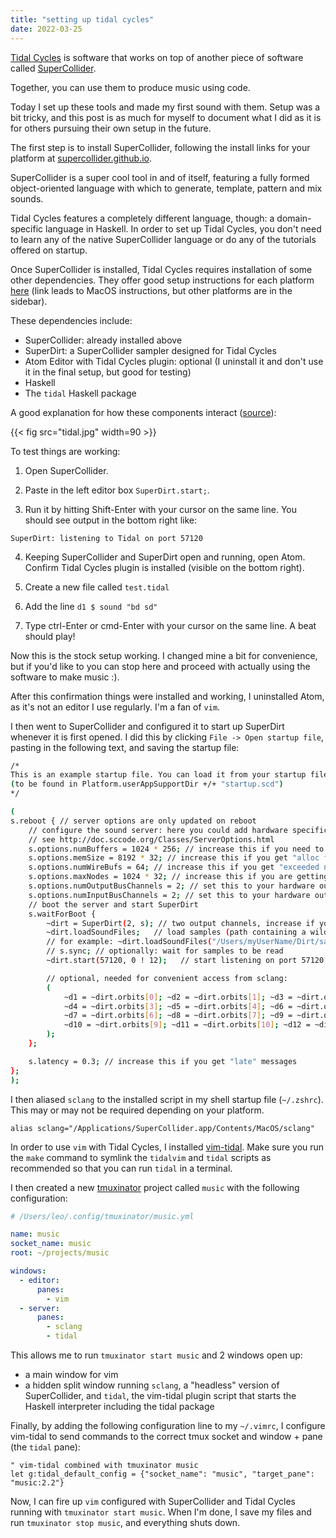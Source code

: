 ```yaml
---
title: "setting up tidal cycles"
date: 2022-03-25
---
```


[Tidal Cycles](https://tidalcycles.org/) is software that works on top of another piece of software called
[SuperCollider](https://supercollider.github.io/).

Together, you can use them to produce music using code.

Today I set up these tools and made my first sound with them. Setup was a bit tricky, and this post is as much for
myself to document what I did as it is for others pursuing their own setup in the future.

The first step is to install SuperCollider, following the install links for your platform
at [supercollider.github.io](https://supercollider.github.io/).

SuperCollider is a super cool tool in and of itself, featuring a fully formed object-oriented language with which to
generate, template, pattern and mix sounds.

Tidal Cycles features a completely different language, though: a domain-specific language in Haskell. In order to set up
Tidal Cycles, you don't need to learn any of the native SuperCollider language or do any of the tutorials offered on
startup.

Once SuperCollider is installed, Tidal Cycles requires installation of some other dependencies. They offer good setup
instructions for each platform [here](https://tidalcycles.org/docs/getting-started/macos_install)
(link leads to MacOS instructions, but other platforms are in the sidebar).

These dependencies include:

- SuperCollider: already installed above
- SuperDirt: a SuperCollider sampler designed for Tidal Cycles
- Atom Editor with Tidal Cycles plugin: optional (I uninstall it and don't use it in the final setup, but good for
  testing)
- Haskell
- The ``tidal`` Haskell package

A good explanation for how these components
interact ([source](https://tidalcycles.org/docs/getting-started/tidal_start)):

{{< fig src="tidal.jpg" width=90 >}}

To test things are working:

1. Open SuperCollider.

2. Paste in the left editor box `SuperDirt.start;`.

3. Run it by hitting Shift-Enter with your cursor on the same line. You should see output in the bottom right like:

```shell {linenos=false}
SuperDirt: listening to Tidal on port 57120
```

4. Keeping SuperCollider and SuperDirt open and running, open Atom. Confirm Tidal Cycles plugin is installed (visible on
   the bottom right).

5. Create a new file called `test.tidal`

6. Add the line `d1 $ sound "bd sd"`

7. Type ctrl-Enter or cmd-Enter with your cursor on the same line. A beat should play!

Now this is the stock setup working. I changed mine a bit for convenience, but if you'd like to you can stop here
and proceed with actually using the software to make music :).

After this confirmation things were installed and working, I uninstalled Atom, as it's not an editor I use regularly.
I'm a fan of `vim`.

I then went to SuperCollider and configured it to start up SuperDirt whenever it is first opened. I did this by clicking
`File -> Open startup file`, pasting in the following text, and saving the startup file:

```sh
/*
This is an example startup file. You can load it from your startup file
(to be found in Platform.userAppSupportDir +/+ "startup.scd")
*/

(
s.reboot { // server options are only updated on reboot
    // configure the sound server: here you could add hardware specific options
    // see http://doc.sccode.org/Classes/ServerOptions.html
    s.options.numBuffers = 1024 * 256; // increase this if you need to load more samples
    s.options.memSize = 8192 * 32; // increase this if you get "alloc failed" messages
    s.options.numWireBufs = 64; // increase this if you get "exceeded number of interconnect buffers" messages 
    s.options.maxNodes = 1024 * 32; // increase this if you are getting drop outs and the message "too many nodes"
    s.options.numOutputBusChannels = 2; // set this to your hardware output channel size, if necessary
    s.options.numInputBusChannels = 2; // set this to your hardware output channel size, if necessary
    // boot the server and start SuperDirt
    s.waitForBoot {
        ~dirt = SuperDirt(2, s); // two output channels, increase if you want to pan across more channels
        ~dirt.loadSoundFiles;   // load samples (path containing a wildcard can be passed in)
        // for example: ~dirt.loadSoundFiles("/Users/myUserName/Dirt/samples/*");
        // s.sync; // optionally: wait for samples to be read
        ~dirt.start(57120, 0 ! 12);   // start listening on port 57120, create two busses each sending audio to channel 0

        // optional, needed for convenient access from sclang:
        (
            ~d1 = ~dirt.orbits[0]; ~d2 = ~dirt.orbits[1]; ~d3 = ~dirt.orbits[2];
            ~d4 = ~dirt.orbits[3]; ~d5 = ~dirt.orbits[4]; ~d6 = ~dirt.orbits[5];
            ~d7 = ~dirt.orbits[6]; ~d8 = ~dirt.orbits[7]; ~d9 = ~dirt.orbits[8];
            ~d10 = ~dirt.orbits[9]; ~d11 = ~dirt.orbits[10]; ~d12 = ~dirt.orbits[11];
        );
    };

    s.latency = 0.3; // increase this if you get "late" messages
};
);
```

I then aliased `sclang` to the installed script in my shell startup file (`~/.zshrc`). This may or may not be required
depending on your platform.

```shell {linenos=false}
alias sclang="/Applications/SuperCollider.app/Contents/MacOS/sclang"
```

In order to use `vim` with Tidal Cycles, I installed [vim-tidal](https://github.com/tidalcycles/vim-tidal). Make sure
you run the `make` command to symlink the `tidalvim` and `tidal` scripts as recommended so that you can run `tidal`
in a terminal.

I then created a new [tmuxinator](https://github.com/tmuxinator/tmuxinator) project called ``music`` with the following
configuration:
```yaml
# /Users/leo/.config/tmuxinator/music.yml

name: music
socket_name: music
root: ~/projects/music

windows:
  - editor:
      panes:
        - vim
  - server:
      panes:
        - sclang
        - tidal
```

This allows me to run `tmuxinator start music` and 2 windows open up:
- a main window for vim
- a hidden split window running `sclang`, a "headless" version of SuperCollider, and `tidal`, the vim-tidal plugin
script that starts the Haskell interpreter including the tidal package

Finally, by adding the following configuration line to my `~/.vimrc`, I configure vim-tidal to send commands to the
correct tmux socket and window + pane (the `tidal` pane):

```vim {linenos=false}
" vim-tidal combined with tmuxinator music
let g:tidal_default_config = {"socket_name": "music", "target_pane": "music:2.2"}
```

Now, I can fire up `vim` configured with SuperCollider and Tidal Cycles running with `tmuxinator start music`. When I'm
done, I save my files and run `tmuxinator stop music`, and everything shuts down.
